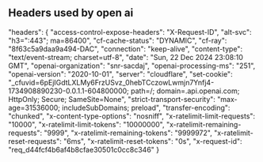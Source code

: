 ## Headers used by open ai 
"headers": {
      "access-control-expose-headers": "X-Request-ID",
      "alt-svc": "h3=\":443\"; ma=86400",
      "cf-cache-status": "DYNAMIC",
      "cf-ray": "8f63c5a9daa9a494-DAC",
      "connection": "keep-alive",
      "content-type": "text/event-stream; charset=utf-8",
      "date": "Sun, 22 Dec 2024 23:08:10 GMT",
      "openai-organization": "snr-sacdaj",
      "openai-processing-ms": "251",
      "openai-version": "2020-10-01",
      "server": "cloudflare",
      "set-cookie": "_cfuvid=6pEjIGdtLXLMy6FrzUSvz_0hebTCczowLwmjn7Ynfj4-1734908890230-0.0.1.1-604800000; path=/; domain=.api.openai.com; HttpOnly; Secure; SameSite=None",
      "strict-transport-security": "max-age=31536000; includeSubDomains; preload",
      "transfer-encoding": "chunked",
      "x-content-type-options": "nosniff",
      "x-ratelimit-limit-requests": "10000",
      "x-ratelimit-limit-tokens": "10000000",
      "x-ratelimit-remaining-requests": "9999",
      "x-ratelimit-remaining-tokens": "9999972",
      "x-ratelimit-reset-requests": "6ms",
      "x-ratelimit-reset-tokens": "0s",
      "x-request-id": "req_d44fcf4b6af4b8cfae30501c0cc8c346"
    }